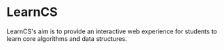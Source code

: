 LearnCS
=======

LearnCS's aim is to provide an interactive web experience for students to learn core algorithms and data structures.
